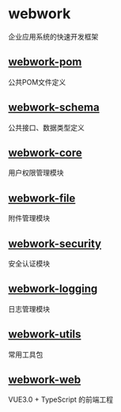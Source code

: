# webwork
企业应用系统的快速开发框架

## [webwork-pom](./tree/main/webwork-pom)
公共POM文件定义
## [webwork-schema](https://github.com/wephotos/webwork/tree/main/webwork-schema)
公共接口、数据类型定义
## [webwork-core](https://github.com/wephotos/webwork/tree/main/webwork-core)
用户权限管理模块
## [webwork-file](https://github.com/wephotos/webwork/tree/main/webwork-file)
附件管理模块
## [webwork-security](https://github.com/wephotos/webwork/tree/main/webwork-security)
安全认证模块
## [webwork-logging](https://github.com/wephotos/webwork/tree/main/webwork-logging)
日志管理模块
## [webwork-utils](https://github.com/wephotos/webwork/tree/main/webwork-utils)
常用工具包
## [webwork-web](https://github.com/wephotos/webwork/tree/main/webwork-web)
VUE3.0 + TypeScript 的前端工程

